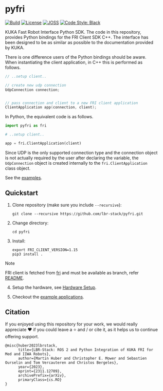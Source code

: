 # pyfri

[![Build](https://github.com/lbr-stack/pyfri/actions/workflows/build.yaml/badge.svg)](https://github.com/lbr-stack/pyfri/actions/workflows/build.yaml)
[![License](https://img.shields.io/github/license/lbr-stack/pyfri)](https://github.com/lbr-stack/pyfri/tree/main?tab=Apache-2.0-1-ov-file#readme)
[![JOSS](https://joss.theoj.org/papers/c43c82bed833c02503dd47f2637192ef/status.svg)](https://joss.theoj.org/papers/c43c82bed833c02503dd47f2637192ef)
[![Code Style: Black](https://img.shields.io/badge/code%20style-black-000000.svg)](https://github.com/psf/black)

KUKA Fast Robot Interface Python SDK.
The code in this repository, provides Python bindings for the FRI Client SDK C++.
The interface has been designed to be as similar as possible to the documentation provided by KUKA.

There is one difference users of the Python bindings should be aware.
When instantiating the client application, in C++ this is performed as follows.

```cpp
// ..setup client..

// create new udp connection
UdpConnection connection;


// pass connection and client to a new FRI client application
ClientApplication app(connection, client);
```

In Python, the equivalent code is as follows.

```python
import pyfri as fri

# ..setup client..

app = fri.ClientApplication(client)
```

Since UDP is the only supported connection type and the connection object is not actually required by the user after declaring the variable, the `UdpConnection` object is created internally to the `fri.ClientApplication` class object.

See the [examples](examples/).

## Quickstart

1. Clone repository (make sure you include `--recursive`):
   ```shell
   git clone --recursive https://github.com/lbr-stack/pyfri.git
   ```
2. Change directory:
   ```shell
   cd pyfri
   ```
3. Install:
   ```shell
   export FRI_CLIENT_VERSION=1.15
   pip3 install .
   ```

> [!NOTE]
> FRI client is fetched from [fri](https://github.com/lbr-stack/fri) and must be available as branch, refer [README](https://github.com/lbr-stack/fri?tab=readme-ov-file#contributing).

4. Setup the hardware, see [Hardware Setup](https://lbr-stack.readthedocs.io/en/latest/lbr_fri_ros2_stack/lbr_fri_ros2_stack/doc/hardware_setup.html).

5. Checkout the [example applications](https://lbr-stack.readthedocs.io/en/latest/pyfri/doc/example_applications.html#example-applications).

## Citation
If you enjoyed using this repository for your work, we would really appreciate ❤️ if you could leave a ⭐ and / or cite it, as it helps us to continue offering support.

```
@misc{huber2023lbrstack,
      title={LBR-Stack: ROS 2 and Python Integration of KUKA FRI for Med and IIWA Robots}, 
      author={Martin Huber and Christopher E. Mower and Sebastien Ourselin and Tom Vercauteren and Christos Bergeles},
      year={2023},
      eprint={2311.12709},
      archivePrefix={arXiv},
      primaryClass={cs.RO}
}
```
